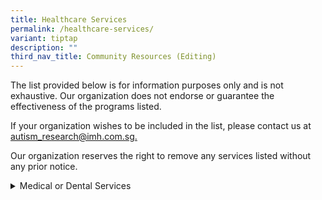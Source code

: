 ```yaml
---
title: Healthcare Services
permalink: /healthcare-services/
variant: tiptap
description: ""
third_nav_title: Community Resources (Editing)
---
```

<p>The list provided below is for information purposes only and is not exhaustive.
Our organization does not endorse or guarantee the effectiveness of the
programs listed.</p>
<p>If your organization wishes to be included in the list, please contact
us at <a href="mailto:autism_research@imh.com.sg" rel="noopener noreferrer nofollow" target="_blank">autism_research@imh.com.sg.</a>
</p>
<p>Our organization reserves the right to remove any services listed without
any prior notice.</p>
<div data-type="detailGroup" class="isomer-accordion-group isomer-accordion isomer-accordion-white">
<details class="isomer-details">
<summary>Medical or Dental Services</summary>
<div data-type="detailsContent" class="isomer-details-content">
<table style="minWidth: 50px">
<colgroup>
<col>
<col>
</colgroup>
<tbody>
<tr>
<th rowspan="1" colspan="1">
<p>Organization/Service</p>
</th>
<th rowspan="1" colspan="1">
<p>Guide</p>
</th>
</tr>
<tr>
<td rowspan="1" colspan="1">
<p><a href="www.enablingguide.sg/services-listing" rel="noopener nofollow" target="_blank">Enabling Guide</a>
</p>
</td>
<td rowspan="1" colspan="1">
<p>To locate medical or dental services:</p>
<ol data-tight="true" class="tight">
<li>
<p>Go to <a href="http://www.enablingguide.sg/services-listing" rel="noopener noreferrer nofollow" target="_blank">www.enablingguide.sg/services-listing</a>
</p>
</li>
<li>
<p>Click on the 'Types of Disability' tab and select the relevant categories
e.g. Autism</p>
</li>
<li>
<p>Click on the 'Types of Disability Services' and select 'Medical and Dental'</p>
</li>
</ol>
<p>The list should be filtered for Medical and Dental services now. Other
types of disability services can be selected for other needs.</p>
</td>
</tr>
<tr>
<td rowspan="1" colspan="1">
<p></p>
</td>
<td rowspan="1" colspan="1">
<p></p>
</td>
</tr>
</tbody>
</table>
</div>
</details>
</div>
<p></p>